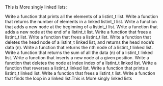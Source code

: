 This is More singly linked lists:

Write a function that prints all the elements of a listint_t list. Write a function that returns the number of elements in a linked listint_t list. Write a function that adds a new node at the beginning of a listint_t list. Write a function that adds a new node at the end of a listint_t list. Write a function that frees a listint_t list. Write a function that frees a listint_t list. Write a function that deletes the head node of a listint_t linked list, and returns the head node’s data (n). Write a function that returns the nth node of a listint_t linked list. Write a function that returns the sum of all the data (n) of a listint_t linked list. Write a function that inserts a new node at a given position. Write a function that deletes the node at index index of a listint_t linked list. Write a function that reverses a listint_t linked list. Write a function that prints a listint_t linked list. Write a function that frees a listint_t list. Write a function that finds the loop in a linked list.This is More singly linked lists
